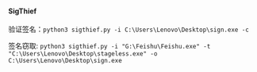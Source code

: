 #### SigThief

验证签名：`python3 sigthief.py -i C:\Users\Lenovo\Desktop\sign.exe -c`

签名窃取:  `python3 sigthief.py -i "G:\Feishu\Feishu.exe" -t "C:\Users\Lenovo\Desktop\stageless.exe" -o C:\Users\Lenovo\Desktop\sign.exe`
